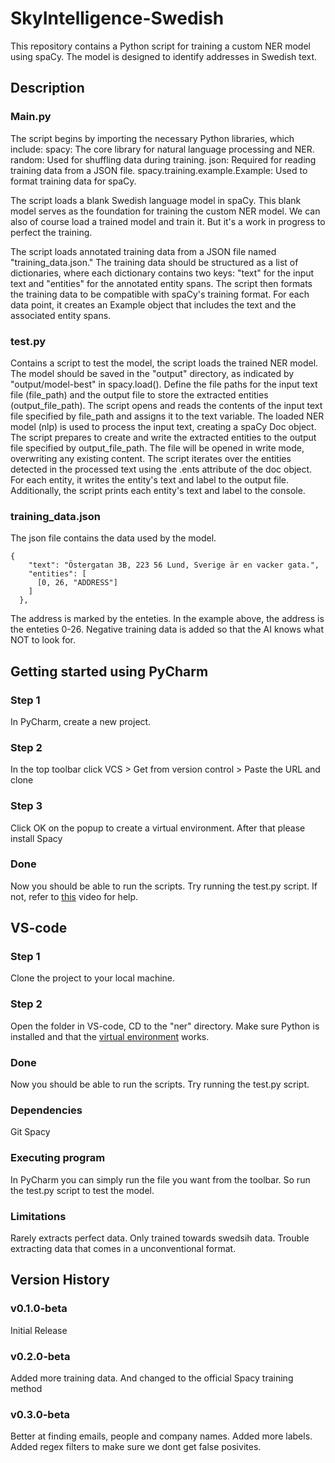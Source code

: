 # SkyIntelligence-Swedish

This repository contains a Python script for training a custom NER model using spaCy. The model is designed to identify addresses in Swedish text.

## Description

### Main.py

The script begins by importing the necessary Python libraries, which include:
spacy: The core library for natural language processing and NER.
random: Used for shuffling data during training.
json: Required for reading training data from a JSON file.
spacy.training.example.Example: Used to format training data for spaCy.

The script loads a blank Swedish language model in spaCy. This blank model serves as the foundation for training the custom NER model.
We can also of course load a trained model and train it. But it's a work in progress to perfect the training.

The script loads annotated training data from a JSON file named "training_data.json." The training data should be structured as a list of dictionaries, where each dictionary contains two keys: "text" for the input text and "entities" for the annotated entity spans.
The script then formats the training data to be compatible with spaCy's training format. For each data point, it creates an Example object that includes the text and the associated entity spans.

### test.py

Contains a script to test the model, the script loads the trained NER model. The model should be saved in the "output" directory, as indicated by "output/model-best" in spacy.load().
Define the file paths for the input text file (file_path) and the output file to store the extracted entities (output_file_path).
The script opens and reads the contents of the input text file specified by file_path and assigns it to the text variable.
The loaded NER model (nlp) is used to process the input text, creating a spaCy Doc object.
The script prepares to create and write the extracted entities to the output file specified by output_file_path. The file will be opened in write mode, overwriting any existing content.
The script iterates over the entities detected in the processed text using the .ents attribute of the doc object. For each entity, it writes the entity's text and label to the output file.
Additionally, the script prints each entity's text and label to the console.

### training_data.json

The json file contains the data used by the model.

```
{
    "text": "Östergatan 3B, 223 56 Lund, Sverige är en vacker gata.",
    "entities": [
      [0, 26, "ADDRESS"]
    ]
  },
```

The address is marked by the enteties. In the example above, the address is the enteties 0-26.
Negative training data is added so that the AI knows what NOT to look for.

## Getting started using PyCharm

### Step 1

In PyCharm, create a new project.

### Step 2

In the top toolbar click VCS > Get from version control > Paste the URL and clone

### Step 3

Click OK on the popup to create a virtual environment. After that please install Spacy

### Done

Now you should be able to run the scripts. Try running the test.py script.
If not, refer to [this](https://www.youtube.com/watch?v=cAnWazo5pFU) video for help.

## VS-code

### Step 1

Clone the project to your local machine.

### Step 2

Open the folder in VS-code, CD to the "ner" directory.
Make sure Python is installed and that the [virtual environment](https://code.visualstudio.com/docs/python/environments) works.

### Done

Now you should be able to run the scripts. Try running the test.py script.

### Dependencies

Git
Spacy

### Executing program

In PyCharm you can simply run the file you want from the toolbar.
So run the test.py script to test the model.

### Limitations

Rarely extracts perfect data. Only trained towards swedsih data.
Trouble extracting data that comes in a unconventional format.

## Version History

### v0.1.0-beta

Initial Release

### v0.2.0-beta

Added more training data. And changed to the official Spacy training method

### v0.3.0-beta

Better at finding emails, people and company names. Added more labels.
Added regex filters to make sure we dont get false posivites.
